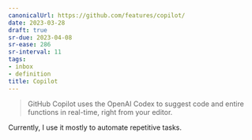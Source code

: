 ```yaml
---
canonicalUrl: https://github.com/features/copilot/
date: 2023-03-28
draft: true
sr-due: 2023-04-08
sr-ease: 286
sr-interval: 11
tags:
- inbox
- definition
title: Copilot
---
```


> GitHub Copilot uses the OpenAI Codex to suggest code and entire functions in
> real-time, right from your editor.

Currently, I use it mostly to automate repetitive tasks.